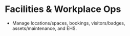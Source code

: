 # Facilities & Workplace Ops
- Manage locations/spaces, bookings, visitors/badges, assets/maintenance, and EHS.

